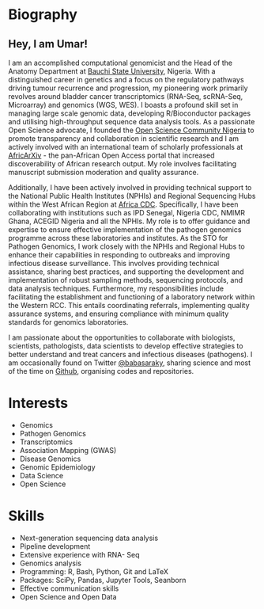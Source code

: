 # Biography

## Hey, I am Umar!
I am an accomplished computational genomicist and the Head of the Anatomy Department at [Bauchi State University](https://basug.edu.ng), Nigeria. With a distinguished career in genetics and a focus on the regulatory pathways driving tumour recurrence and progression, my pioneering work primarily revolves around bladder cancer transcriptomics (RNA-Seq, scRNA-Seq, Microarray) and genomics (WGS, WES). I boasts a profound skill set in managing large scale genomic data, developing R/Bioconductor packages and utilising high-throughput sequence data analysis tools. As a passionate Open Science advocate, I founded the [Open Science Community Nigeria](https://www.oscnigeria.org/) to promote transparency and collaboration in scientific research and I am actively involved with an international team of scholarly professionals at [AfricArXiv](https://info.africarxiv.org) - the pan-African Open Access portal that increased discoverability of African research output. My role involves facilitating manuscript submission moderation and quality assurance. 

Additionally, I have been actively involved in providing technical support to the National Public Health Institutes (NPHIs) and Regional Sequencing Hubs within the West African Region at [Africa CDC](https://africacdc.org). Specifically, I have been collaborating with institutions such as IPD Senegal, Nigeria CDC, NMIMR Ghana, ACEGID Nigeria and all the NPHIs. My role is to offer guidance and expertise to ensure effective implementation of the pathogen genomics programme across these laboratories and institutes. As the STO for Pathogen Genomics, I work closely with the NPHIs and Regional Hubs to enhance their capabilities in responding to outbreaks and improving infectious disease surveillance. This involves providing technical assistance, sharing best practices, and supporting the development and implementation of robust sampling methods, sequencing protocols, and data analysis techniques. Furthermore, my responsibilities include facilitating the establishment and functioning of a laboratory network within the Western RCC. This entails coordinating referrals, implementing quality assurance systems, and ensuring compliance with minimum quality standards for genomics laboratories.

I am passionate about the opportunities to collaborate with biologists, scientists, pathologists, data scientists to develop effective strategies to better understand and treat cancers and infectious diseases (pathogens). I am occasionally found on Twitter [@babasaraky](https://twitter.com/babasaraky), sharing science and most of the time on [Github](https://github.com/babasaraki), organising codes and repositories.

# Interests 

- Genomics 
- Pathogen Genomics
- Transcriptomics 
- Association Mapping (GWAS)
- Disease Genomics
- Genomic Epidemiology
- Data Science
- Open Science

# Skills  
- Next-generation sequencing data analysis
- Pipeline development
- Extensive experience with RNA- Seq 
- Genomics analysis
- Programming: R, Bash, Python, Git and LaTeX
- Packages: SciPy, Pandas, Jupyter Tools, Seanborn
- Effective communication skills
- Open Science and Open Data